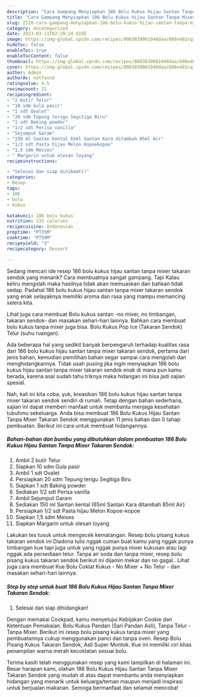 ```yaml
---
description: "Cara Gampang Menyiapkan 186 Bolu Kukus Hijau Santan Tanpa Mixer Takaran Sendok yang Menggugah Selera, Buat Buka Puasa Sempurna"
title: "Cara Gampang Menyiapkan 186 Bolu Kukus Hijau Santan Tanpa Mixer Takaran Sendok yang Menggugah Selera, Buat Buka Puasa Sempurna"
slug: 2518-cara-gampang-menyiapkan-186-bolu-kukus-hijau-santan-tanpa-mixer-takaran-sendok-yang-menggugah-selera-buat-buka-puasa-sempurna
category: Uncategorized
date: 2023-03-11T02:29:24.619Z
image: https://img-global.cpcdn.com/recipes/8063839061948daa/680x482cq70/186-bolu-kukus-hijau-santan-tanpa-mixer-takaran-sendok-foto-resep-utama.jpg
hideToc: false
enableToc: true
enableTocContent: false
thumbnail: https://img-global.cpcdn.com/recipes/8063839061948daa/680x482cq70/186-bolu-kukus-hijau-santan-tanpa-mixer-takaran-sendok-foto-resep-utama.jpg
cover: https://img-global.cpcdn.com/recipes/8063839061948daa/680x482cq70/186-bolu-kukus-hijau-santan-tanpa-mixer-takaran-sendok-foto-resep-utama.jpg
author: Admin
authorAv: notfound
ratingvalue: 4.5
reviewcount: 22
recipeingredient:
- "2 butir Telur"
- "10 sdm Gula pasir"
- "1 sdt Ovalet"
- "20 sdm Tepung terigu Segitiga Biru"
- "1 sdt Baking powder"
- "1/2 sdt Perisa vanilla"
- "Sejumput Garam"
- "150 ml Santan kental 65ml Santan Kara ditambah 85ml Air"
- "1/2 sdt Pasta hijau Melon Kopoekopoe"
- "1,5 sdm Meises"
- " Margarin untuk olesan loyang"
recipeinstructions:

- "Selesai dan siap dinikmati!"
categories:
- Resep
tags:
- 186
- bolu
- kukus

katakunci: 186 bolu kukus 
nutrition: 133 calories
recipecuisine: Indonesian
preptime: "PT35M"
cooktime: "PT58M"
recipeyield: "3"
recipecategory: Dessert

---
```



Sedang mencari ide resep 186 bolu kukus hijau santan tanpa mixer takaran sendok yang menarik? Cara membuatnya sangat gampang. Tapi Kalau keliru mengolah maka hasilnya tidak akan memuaskan dan bahkan tidak sedap. Padahal 186 bolu kukus hijau santan tanpa mixer takaran sendok yang enak selayaknya memiliki aroma dan rasa yang mampu memancing selera kita.


Lihat juga cara membuat Bolu kukus santan -no mixer, no timbangan, takaran sendok- dan masakan sehari-hari lainnya. Bahkan cara membuat bolu kukus tanpa mixer juga bisa. Bolu Kukus Pop Ice (Takaran Sendok) Telur (suhu ruangan).

Ada beberapa hal yang sedikit banyak berpengaruh terhadap kualitas rasa dari 186 bolu kukus hijau santan tanpa mixer takaran sendok, pertama dari jenis bahan, kemudian pemilihan bahan segar sampai cara mengolah dan menghidangkannya. Tidak usah pusing jika ingin menyiapkan 186 bolu kukus hijau santan tanpa mixer takaran sendok enak di mana pun kamu berada, karena asal sudah tahu triknya maka hidangan ini bisa jadi sajian spesial.


Nah, kali ini kita coba, yuk, kreasikan 186 bolu kukus hijau santan tanpa mixer takaran sendok sendiri di rumah. Tetap dengan bahan sederhana, sajian ini dapat memberi manfaat untuk membantu menjaga kesehatan tubuhmu sekeluarga. Anda bisa membuat 186 Bolu Kukus Hijau Santan Tanpa Mixer Takaran Sendok menggunakan 11 jenis bahan dan 0 tahap pembuatan. Berikut ini cara untuk membuat hidangannya.

<!--inarticleads1-->

##### Bahan-bahan dan bumbu yang dibutuhkan dalam pembuatan 186 Bolu Kukus Hijau Santan Tanpa Mixer Takaran Sendok:

1. Ambil 2 butir Telur
1. Siapkan 10 sdm Gula pasir
1. Ambil 1 sdt Ovalet
1. Persiapkan 20 sdm Tepung terigu Segitiga Biru
1. Siapkan 1 sdt Baking powder
1. Sediakan 1/2 sdt Perisa vanilla
1. Ambil Sejumput Garam
1. Sediakan 150 ml Santan kental (65ml Santan Kara ditambah 85ml Air)
1. Persiapkan 1/2 sdt Pasta hijau Melon Kopoe-kopoe
1. Siapkan 1,5 sdm Meises
1. Siapkan  Margarin untuk olesan loyang


Lakukan tes tusuk untuk mengecek kematangan. Resep bolu pisang kukus takaran sendok ini Diadona tulis nggak cuman buat kamu yang nggak punya timbangan kue tapi juga untuk yang nggak punya mixer kukusan atau lagi nggak ada persediaan telur. Tanpa air soda dan tanpa mixer, resep bolu pisang kukus takaran sendok berikut ini dijamin mekar dan no gagal.. Lihat juga cara membuat Kue Bolu Coklat Kukus - No Mixer + No Telur - dan masakan sehari-hari lainnya. 

<!--inarticleads2-->

##### Step by step untuk buat 186 Bolu Kukus Hijau Santan Tanpa Mixer Takaran Sendok:


1. Selesai dan siap dihidangkan!

Dengan memakai Cookpad, kamu menyetujui Kebijakan Cookie dan Ketentuan Pemakaian. Bolu Kukus Pandan (Sari Pandan Asli), Tanpa Telur - Tanpa Mixer. Berikut ini resep bolu pisang kukus tanpa mixer yang pembuatannya cukup menggunakan panci dan tanpa oven. Resep Bolu Pisang Kukus Takaran Sendok, Asli Super Montok. Kue ini memiliki ciri khas penampilan warna merah kecoklatan sesuai bolu. 

Terima kasih telah menggunakan resep yang kami tampilkan di halaman ini. Besar harapan kami, olahan 186 Bolu Kukus Hijau Santan Tanpa Mixer Takaran Sendok yang mudah di atas dapat membantu anda menyiapkan hidangan yang menarik untuk keluarga/teman maupun menjadi inspirasi untuk berjualan makanan. Semoga bermanfaat dan selamat mencoba!
